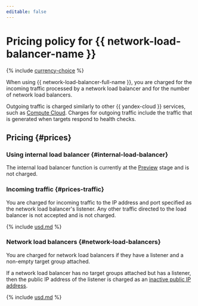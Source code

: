 ```yaml
---
editable: false
---
```

# Pricing policy for {{ network-load-balancer-name }}

{% include [currency-choice](../_includes/pricing/currency-choice.md) %}

When using {{ network-load-balancer-full-name }}, you are charged for the incoming traffic processed by a network load balancer and for the number of network load balancers.

Outgoing traffic is charged similarly to other {{ yandex-cloud }} services, such as [Compute Cloud](../compute/pricing.md#prices-traffic). Charges for outgoing traffic include the traffic that is generated when targets respond to health checks.

## Pricing {#prices}

### Using internal load balancer {#internal-load-balancer}

The internal load balancer function is currently at the [Preview](../overview/concepts/launch-stages.md) stage and is not charged.

### Incoming traffic {#prices-traffic}

You are charged for incoming traffic to the IP address and port specified as the network load balancer's listener. Any other traffic directed to the load balancer is not accepted and is not charged.




{% include [usd.md](../_pricing/network-load-balancer/usd-ingress.md) %}

### Network load balancers {#network-load-balancers}

You are charged for network load balancers if they have a listener and a non-empty target group attached.

If a network load balancer has no target groups attached but has a listener, then the public IP address of the listener is charged as an [inactive public IP address](../vpc/pricing.md#prices-public-ip).




{% include [usd.md](../_pricing/network-load-balancer/usd-balancer.md) %}
